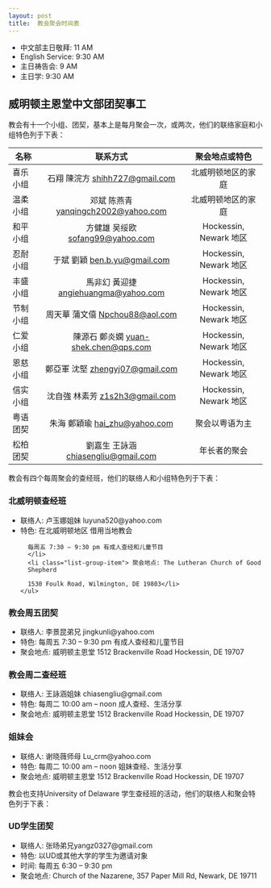 ```yaml
---
layout: post  
title:  教会聚会时间表 
---
```


 * 中文部主日敬拜: 11 AM 
 * English Service: 9:30 AM 
 * 主日祷告会: 9 AM 
 * 主日学: 9:30 AM 

<a name="fellowship" />

威明顿主恩堂中文部团契事工
------------------------------

教会有十一个小组、团契，基本上是每月聚会一次，或两次，他们的联络家庭和小组特色列于下表：

| 名称       | 联系方式    |  聚会地点或特色 |
|------------|:-----------:|:---------------:| 
| 喜乐小组 | 石翔 陳浣方 shihh727@gmail.com  | 北威明顿地区的家庭 |
| 温柔小组 | 邓斌 陈燕青 yanqingch2002@yahoo.com| 北威明顿地区的家庭  | 
| 和平小组 | 方健雄 吴绥欧 sofang99@yahoo.com | Hockessin, Newark 地区 | 
| 忍耐小组 | 于斌 劉穎 ben.b.yu@gmail.com | Hockessin, Newark 地区 | 
| 丰盛小组 | 馬非幻 黃迎捷 angiehuangma@yahoo.com| Hockessin, Newark 地区 | 
| 节制小组 | 周天華 蒲文僖 Npchou88@aol.com | Hockessin, Newark 地区 | 
| 仁爱小组 | 陳源石 鄭炎嫻 yuan-shek.chen@qps.com| Hockessin, Newark 地区 | 
| 恩慈小组 | 鄭亞軍 沈堅 zhengyj07@gmail.com | Hockessin, Newark 地区 | 
| 信实小组 | 沈自強 林素芳 z1s2h3@gmail.com | Hockessin, Newark 地区 | 
| 粤语团契 | 朱海 鄭穎瑜 hai_zhu@yahoo.com | 聚会以粤语为主 | 
| 松柏团契 | 劉嘉生 王詠涵 chiasengliu@gmail.com | 年长者的聚会 | 


教会有四个每周聚会的查经班，他们的联络人和小组特色列于下表：

<div class="panel panel-primary">
  <div class="panel-heading">
    <h3 class="panel-title"> 北威明顿查经班 </h3>
  </div>
  <div class="panel-body">
    <ul class="list-group">
      <li class="list-group-item"> 联络人:  卢玉娜姐妹 luyuna520@yahoo.com</li>
      <li class="list-group-item"> 特色: 在北威明顿地区 借用当地教会
      
      每周五 7:30 – 9:30 pm 有成人查经和儿童节目
      </li>
      <li class="list-group-item"> 聚会地点: The Lutheran Church of Good
      Shepherd
      
      1530 Foulk Road, Wilmington, DE 19803</li>
    </ul>
  </div>
</div>

<div class="panel panel-primary">
  <div class="panel-heading">
    <h3 class="panel-title"> 教会周五团契</h3>
  </div>
  <div class="panel-body">
    <ul class="list-group">
      <li class="list-group-item"> 联络人: 李景昆弟兄
      jingkunli@yahoo.com </li>
      <li class="list-group-item"> 特色: 每周五 7:30 – 9:30 pm
      有成人查经和儿童节目     </li>
      <li class="list-group-item"> 聚会地点: 威明顿主恩堂
      1512 Brackenville Road Hockessin, DE 19707 </li>
    </ul>
  </div>
</div>

<div class="panel panel-primary">
  <div class="panel-heading">
    <h3 class="panel-title"> 教会周二查经班 </h3>
  </div>
  <div class="panel-body">
    <ul class="list-group">
      <li class="list-group-item"> 联络人: 王詠涵姐妹
      chiasengliu@gmail.com</li>
      <li class="list-group-item"> 特色: 每周二 10:00 am – noon
      成人查经、生活分享</li>
      <li class="list-group-item"> 聚会地点: 威明顿主恩堂
      1512 Brackenville Road Hockessin, DE 19707 </li>
    </ul>
  </div>
</div>

<div class="panel panel-primary">
  <div class="panel-heading">
    <h3 class="panel-title"> 姐妹会 </h3>
  </div>
  <div class="panel-body">
    <ul class="list-group">
      <li class="list-group-item"> 联络人: 谢晓薇师母
      Lu_crm@yahoo.com</li>
      <li class="list-group-item"> 特色:  每周二 10:00 am – noon
      姐妹查经、生活分享</li>
      <li class="list-group-item"> 聚会地点: 威明顿主恩堂
      1512 Brackenville Road Hockessin, DE 19707 </li>
    </ul>
  </div>
</div>

教会也支持University of Delaware 学生查经班的活动，他们的联络人和聚会特色列于下表：

<div class="panel panel-success">
  <div class="panel-heading">
    <h3 class="panel-title"> UD学生团契</h3>
  </div>
  <div class="panel-body">
  <ul class="list-group">
    <li class="list-group-item"> 联络人: 张旸弟兄yangz0327@gmail.com </li>
    <li class="list-group-item"> 特色: 以UD或其他大学的学生为邀请对象 </li>
    <li class="list-group-item"> 时间: 每周五 6:30 – 9:30 pm </li>
    <li class="list-group-item"> 聚会地点: Church of the Nazarene, 357 Paper
    Mill Rd, Newark, DE 19711 </li>
  </ul>
  </div>
</div>

